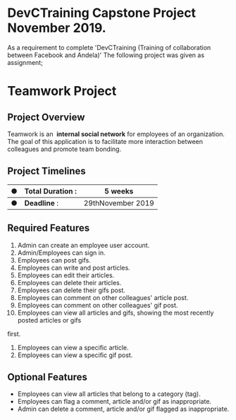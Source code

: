 # DevCTraining Capstone Project November 2019.

As a requirement to complete &#39;DevCTraining (Training of collaboration between Facebook and Andela)&#39; The following project was given as assignment;

# Teamwork Project

## Project Overview

Teamwork is an ​ **internal social network** for employees of an organization. The goal of this application is to facilitate more interaction between colleagues and promote team bonding.

## Project Timelines

| ● | **Total Duration** ​: | 5 weeks        |
| --- | --- | --- |
| ● | **Deadline** ​: | 29th​​November 2019 |

## Required Features

1. Admin can create an employee user account.
2. Admin/Employees can sign in.
3. Employees can post gifs.
4. Employees can write and post articles.
5. Employees can edit their articles.
6. Employees can delete their articles.
7. Employees can delete their gifs post.
8. Employees can comment on other colleagues&#39; article post.
9. Employees can comment on other colleagues&#39; gif post.
10. Employees can view all articles and gifs, showing the most recently posted articles or gifs

first.

1. Employees can view a specific article.
2. Employees can view a specific gif post.

## Optional Features

- Employees can view all articles that belong to a category (tag).
- Employees can flag a comment, article and/or gif as inappropriate.
- Admin can delete a comment, article and/or gif flagged as inappropriate.